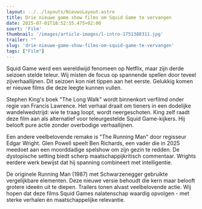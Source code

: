 ```yaml
---
layout: ../../layouts/NieuwsLayout.astro
title: Drie nieuwe game show films om Squid Game te vervangen
date: 2025-07-01T18:52:55.475+02:00
soort: 'Film'
thumbnail: '/images/article-images/l-intro-1751388311.jpg'
trailer: ""
slug: 'drie-nieuwe-game-show-films-om-squid-game-te-vervangen'
tags: ["Film"]
---
```


Squid Game werd een wereldwijd fenomeen op Netflix, maar zijn derde seizoen
stelde teleur. Wij misten de focus op spannende spellen door teveel
zijverhaallijnen. Dit seizoen kon niet tippen aan het eerste. Gelukkig komen er
nieuwe films die deze leegte kunnen vullen.

Stephen King's boek "The Long Walk" wordt binnenkort verfilmd onder regie van
Francis Lawrence. Het verhaal draait om tieners in een dodelijke
wandelwedstrijd: wie te traag loopt, wordt neergeschoten. King zelf raadt deze
film aan als alternatief voor teleurgestelde Squid Game-kijkers. Hij belooft
pure actie zonder overbodige verhaallijnen.

Een andere veelbelovende remake is "The Running Man" door regisseur Edgar
Wright. Glen Powell speelt Ben Richards, een vader die in 2025 meedoet aan een
moorddadige spelshow om zijn gezin te redden. De dystopische setting biedt
scherp maatschappijkritisch commentaar. Wrights eerdere werk bewijst dat hij
spanning combineert met intelligentie.

De originele Running Man (1987) met Schwarzenegger gebruikte vergelijkbare
elementen. Deze nieuwe versie behoudt die kern maar belooft grotere ideeën uit
te diepen. Trailers tonen alvast veelbelovende actie. Wij hopen dat deze films
Squid Games nalatenschap waardig opvolgen - met sterke verhalen én
maatschappelijke relevantie.